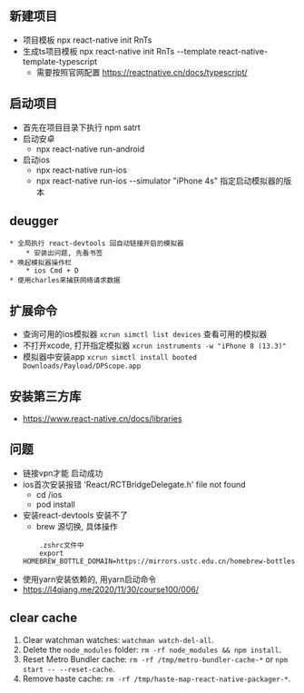 ## 新建项目
* 项目模板      npx react-native init RnTs
* 生成ts项目模板 npx react-native init RnTs --template react-native-template-typescript
    * 需要按照官网配置 https://reactnative.cn/docs/typescript/

## 启动项目
* 首先在项目目录下执行 npm satrt
* 启动安卓
    * npx react-native run-android
* 启动ios
    * npx react-native run-ios
    * npx react-native run-ios --simulator "iPhone 4s" 指定启动模拟器的版本 

## deugger
    * 全局执行 react-devtools 回自动链接开启的模拟器
        * 安装出问题, 先看书签
    * 唤起模拟器操作栏
        * ios Cmd + D
    * 使用charles来捕获网络请求数据

## 扩展命令
* 查询可用的ios模拟器 `xcrun simctl list devices` 查看可用的模拟器
* 不打开xcode, 打开指定模拟器 `xcrun instruments -w "iPhone 8 (13.3)"`
* 模拟器中安装app `xcrun simctl install booted Downloads/Payload/DPScope.app`

## 安装第三方库
* https://www.react-native.cn/docs/libraries

## 问题
* 链接vpn才能 启动成功
* ios首次安装报错 'React/RCTBridgeDelegate.h' file not found
    * cd /ios 
    * pod install
* 安装react-devtools 安装不了
    * brew 源切换, 具体操作
    ```
        .zshrc文件中
        export HOMEBREW_BOTTLE_DOMAIN=https://mirrors.ustc.edu.cn/homebrew-bottles
    ```
* 使用yarn安装依赖的, 用yarn启动命令
* https://l4qiang.me/2020/11/30/course100/006/

## clear cache
1. Clear watchman watches: `watchman watch-del-all`.
2. Delete the `node_modules` folder: `rm -rf node_modules && npm install`.
3. Reset Metro Bundler cache: `rm -rf /tmp/metro-bundler-cache-*` or `npm start -- --reset-cache`.  
4. Remove haste cache: `rm -rf /tmp/haste-map-react-native-packager-*`.